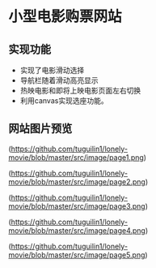 # 小型电影购票网站

## 实现功能

- 实现了电影滑动选择
- 导航栏随着滑动高亮显示
- 热映电影和即将上映电影页面左右切换
- 利用canvas实现选座功能。

##  网站图片预览

(https://github.com/tuguilin1/lonely-movie/blob/master/src/image/page1.png)

(https://github.com/tuguilin1/lonely-movie/blob/master/src/image/page2.png)

(https://github.com/tuguilin1/lonely-movie/blob/master/src/image/page3.png)

(https://github.com/tuguilin1/lonely-movie/blob/master/src/image/page4.png)

(https://github.com/tuguilin1/lonely-movie/blob/master/src/image/page5.png)
